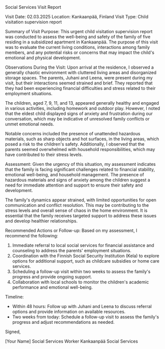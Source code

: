 Social Services Visit Report

Visit Date: 02.03.2025
Location: Kankaanpää, Finland
Visit Type: Child visitation supervision report

Summary of Visit Purpose:
This urgent child visitation supervision report was conducted to assess the well-being and safety of the family of five residing in a subsidized apartment in Kankaanpää. The purpose of this visit was to evaluate the current living conditions, interactions among family members, and any potential risks or concerns that may impact the child's emotional and physical development.

Observations During the Visit:
Upon arrival at the residence, I observed a generally chaotic environment with cluttered living areas and disorganized storage spaces. The parents, Juhani and Leena, were present during my visit, but their interactions seemed strained and brief. They reported that they had been experiencing financial difficulties and stress related to their employment situations.

The children, aged 7, 9, 11, and 13, appeared generally healthy and engaged in various activities, including homework and outdoor play. However, I noted that the eldest child displayed signs of anxiety and frustration during our conversation, which may be indicative of unresolved family conflicts or unmet emotional needs.

Notable concerns included the presence of unattended hazardous materials, such as sharp objects and hot surfaces, in the living areas, which posed a risk to the children's safety. Additionally, I observed that the parents seemed overwhelmed with household responsibilities, which may have contributed to their stress levels.

Assessment:
Given the urgency of this situation, my assessment indicates that the family is facing significant challenges related to financial stability, emotional well-being, and household management. The presence of hazardous materials and signs of anxiety among the children suggest a need for immediate attention and support to ensure their safety and development.

The family's dynamics appear strained, with limited opportunities for open communication and conflict resolution. This may be contributing to the stress levels and overall sense of chaos in the home environment. It is essential that the family receives targeted support to address these issues and develop healthier relationships.

Recommended Actions or Follow-up:
Based on my assessment, I recommend the following:

1. Immediate referral to local social services for financial assistance and counseling to address the parents' employment situations.
2. Coordination with the Finnish Social Security Institution (Kela) to explore options for additional support, such as childcare subsidies or home care services.
3. Scheduling a follow-up visit within two weeks to assess the family's progress and provide ongoing support.
4. Collaboration with local schools to monitor the children's academic performance and emotional well-being.

Timeline:

* Within 48 hours: Follow up with Juhani and Leena to discuss referral options and provide information on available resources.
* Two weeks from today: Schedule a follow-up visit to assess the family's progress and adjust recommendations as needed.

Signed,

[Your Name]
Social Services Worker
Kankaanpää Social Services